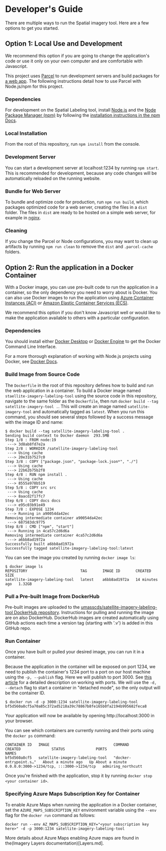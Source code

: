 # Developer's Guide
There are multiple ways to run the Spatial imagery tool. Here are a few options to get you started.

## Option 1: Local Use and Development
 We recommend this option if you are going to change the application's code or use it only on your own computer and are comfortable with Javascript.

 This project uses [Parcel](https://parceljs.org/) to run development servers and build packages for [a web app](https://parceljs.org/getting-started/webapp/). The following instructions detail how to use Parcel with Node.js/npm for this project.

### Dependencies
For development on the Spatial Labeling tool, install [Node.js](https://nodejs.org/en/) and the [Node Package Manager (npm)](https://docs.npmjs.com/) by following the [installation instructions in the npm Docs](https://docs.npmjs.com/downloading-and-installing-node-js-and-npm).

### Local Installation
From the root of this repository, run `npm install` from the console.

### Development Server
You can start a development server at localhost:1234 by running `npm start`. This is recommended for development, because any code changes will be automatically reloaded on the running website.

### Bundle for Web Server
To bundle and optimize code for production, run `npm run build`, which packages optimized code for a web server, creating the files in a `dist` folder. The files in `dist` are ready to be hosted on a simple web server, for example in [nginx](https://www.nginx.com/).

### Cleaning
If you change the Parcel or Node configurations, you may want to clean up artifacts by running `npm run clean` to remove the `dist` and `.parcel-cache` folders.

## Option 2: Run the application in a Docker Container
With a Docker image, you can use pre-built code to run the application in a container, so the only dependency you need to worry about is Docker. You can also use Docker images to run the application using [Azure Container Instances (ACI)](https://azure.microsoft.com/en-us/products/container-instances) or [Amazon Elastic Container Services (ECS)](https://aws.amazon.com/ecs/).

We recommend this option if you don't know Javascript well or would like to make the application available to others with a particular configuration.

### Dependencies
You should install either [Docker Desktop](https://docs.docker.com/desktop/) or [Docker Engine](https://docs.docker.com/engine/) to get the Docker Command Line Interface.

For a more thorough explanation of working with Node.js projects using Docker, see [Docker Docs](https://docs.docker.com/language/nodejs/run-containers/).

### Build Image from Source Code
The `Dockerfile` in the root of this repository defines how to build and run the web application in a container. To build a Docker image named `staellite-imagery-labeling-tool` using the source code in this repository, navigate to the same folder as the `Dockerfile`, then run `docker build --tag satellite-imagery-tool .`. This will create an image named `satellite-imagery-tool` and automatically tagged as `latest`.
When you run this command, you should see several steps followed by a success message with the image ID and name:
```
$ docker build --tag satellite-imagery-labeling-tool .
Sending build context to Docker daemon  293.5MB
Step 1/8 : FROM node:19
 ---> 3d8ab8fd7e2a
Step 2/8 : WORKDIR /satellite-imagery-labeling-tool
 ---> Using cache
 ---> 20e31b7527c0
Step 3/8 : COPY ["package.json", "package-lock.json*", "./"]
 ---> Using cache
 ---> 22b62b75b2f8
Step 4/8 : RUN npm install .
 ---> Using cache
 ---> 8555a978b519
Step 5/8 : COPY src src
 ---> Using cache
 ---> 8aacd2f17fc7
Step 6/8 : COPY docs docs
 ---> e95c03b91e49
Step 7/8 : EXPOSE 1234
 ---> Running in a90054da42ec
Removing intermediate container a90054da42ec
 ---> 687583dc9775
Step 8/8 : CMD ["npm", "start"]
 ---> Running in 4ca57c2d6d6a
Removing intermediate container 4ca57c2d6d6a
 ---> a6bb8ad1972a
Successfully built a6bb8ad1972a
Successfully tagged satellite-imagery-labeling-tool:latest

```

You can see the image you created by running `docker image ls`:
```
$ docker image ls
REPOSITORY                        TAG       IMAGE ID       CREATED          SIZE
satellite-imagery-labeling-tool   latest    a6bb8ad1972a   14 minutes ago   1.32GB
```

### Pull a Pre-built Image from DockerHub
Pre-built images are uploaded to the [umasscds/satellite-imagery-labeling-tool DockerHub repository](https://hub.docker.com/r/umasscds/satellite-imagery-labeling-tool). Instructions for pulling and running the image are on also DockerHub. DockerHub images are created automatically using GitHub actions each time a version tag (starting with '.v') is added in this GitHub repo.

### Run Container
Once you have built or pulled your desired image, you can run it in a container.

Because the application in the container will be exposed on port 1234, we need to publish the container's 1234 port to a port on our host machine using the `-p, --publish` flag. Here we will publish to port 3000. See [this article](https://www.mend.io/free-developer-tools/blog/docker-expose-port/) for a detailed description on working with ports. We will use the `-d, --detach` flag to start a container in "detached mode", so the only output will be the container ID.
```
$ docker run -d -p 3000:1234 satellite-imagery-labeling-tool
bf5d560a8cf5a70a85c372ad5218a39c78867b8fe165b0fa2194b995682feca8
```

Your application will now be available by opening http://localhost:3000 in your browser.

You can see which containers are currently running and their ports using the `docker ps` command:
```
CONTAINER ID   IMAGE                             COMMAND                  CREATED              STATUS              PORTS                                       NAMES
bf5d560a8cf5   satellite-imagery-labeling-tool   "docker-entrypoint.s…"   About a minute ago   Up About a minute   0.0.0.0:3000->1234/tcp, :::3000->1234/tcp   admiring_northcutt
```

Once you're finished with the application, stop it by running `docker stop <your container id>`.

### Specifying Azure Maps Subscription Key for Container
To enable Azure Maps when running the application in a Docker container, set the `AZURE_MAPS_SUBSCRIPTION_KEY` environment variable using the `--env` flag for the `docker run` command as follows:
```
docker run --env AZ_MAPS_SUBSCRIPTION_KEY="<your subscription key here>" -d -p 3000:1234 satellite-imagery-labeling-tool
```

More details about Azure Maps enabling Azure maps are found in the(Imagery Layers documentation)[Layers.md].